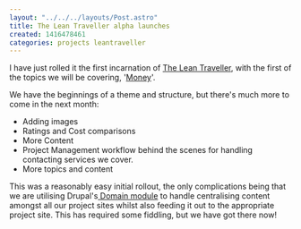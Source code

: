 ```yaml
---
layout: "../../../layouts/Post.astro"
title: The Lean Traveller alpha launches
created: 1416478461
categories: projects leantraveller
---
```


I have just rolled it the first incarnation of <a href="https://theleantraveller.com/" target="_blank">The Lean Traveller</a>, with the first of the topics we will be covering, '<a href="https://theleantraveller.com/money" target="_blank">Money</a>'.

We have the beginnings of a theme and structure, but there's much more to come in the next month:<ul><li>Adding images</li><li>Ratings and Cost comparisons</li><li>More Content</li><li>Project Management workflow behind the scenes for handling contacting services we cover.</li><li>More topics and content</li></ul>

This was a reasonably easy initial rollout, the only complications being that we are utilising Drupal's<a href="https://www.drupal.org/project/domain" target="_blank"> Domain module</a> to handle centralising content amongst all our project sites whilst also feeding it out to the appropriate project site. This has required some fiddling, but we have got there now!
